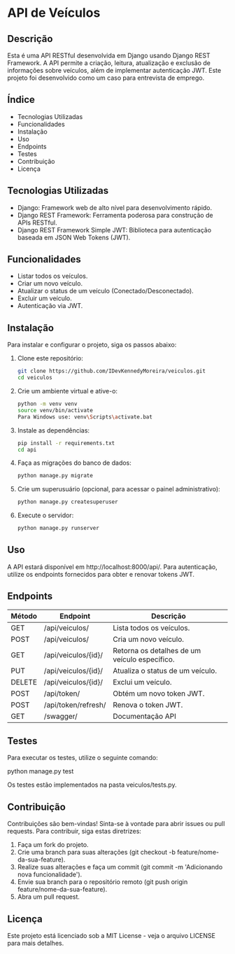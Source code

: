 # API de Veículos

## Descrição

Esta é uma API RESTful desenvolvida em Django usando Django REST Framework. A API permite a criação, leitura, atualização e exclusão de informações sobre veículos, além de implementar autenticação JWT. Este projeto foi desenvolvido como um caso para entrevista de emprego.

## Índice

- Tecnologias Utilizadas
- Funcionalidades
- Instalação
- Uso
- Endpoints
- Testes
- Contribuição
- Licença

## Tecnologias Utilizadas

- Django: Framework web de alto nível para desenvolvimento rápido.
- Django REST Framework: Ferramenta poderosa para construção de APIs RESTful.
- Django REST Framework Simple JWT: Biblioteca para autenticação baseada em JSON Web Tokens (JWT).

## Funcionalidades

- Listar todos os veículos.
- Criar um novo veículo.
- Atualizar o status de um veículo (Conectado/Desconectado).
- Excluir um veículo.
- Autenticação via JWT.

## Instalação

Para instalar e configurar o projeto, siga os passos abaixo:

1. Clone este repositório:
   ```bash
   git clone https://github.com/IDevKennedyMoreira/veiculos.git
   cd veiculos
   

2. Crie um ambiente virtual e ative-o:
   ```bash
   python -m venv venv
   source venv/bin/activate 
   Para Windows use: venv\Scripts\activate.bat

3. Instale as dependências:
   ```bash
   pip install -r requirements.txt
   cd api

4. Faça as migrações do banco de dados:
   ```bash
   python manage.py migrate

5. Crie um superusuário (opcional, para acessar o painel administrativo):
   ```bash
   python manage.py createsuperuser

6. Execute o servidor:
   ```bash
   python manage.py runserver

## Uso 

A API estará disponível em http://localhost:8000/api/. Para autenticação, utilize os endpoints fornecidos para obter e renovar tokens JWT.

## Endpoints

Método   | Endpoint                      | Descrição                                    
---------|-------------------------------|----------------------------------------------
GET     | /api/veiculos/                | Lista todos os veículos.                     
POST    | /api/veiculos/                | Cria um novo veículo.                        
GET     | /api/veiculos/{id}/           | Retorna os detalhes de um veículo específico.
PUT     | /api/veiculos/{id}/           | Atualiza o status de um veículo.            
DELETE  | /api/veiculos/{id}/           | Exclui um veículo.                           
POST    | /api/token/                   | Obtém um novo token JWT.                     
POST    | /api/token/refresh/           | Renova o token JWT.
GET     | /swagger/                     | Documentação API                         

## Testes

Para executar os testes, utilize o seguinte comando:

python manage.py test

Os testes estão implementados na pasta veiculos/tests.py.

## Contribuição

Contribuições são bem-vindas! Sinta-se à vontade para abrir issues ou pull requests. Para contribuir, siga estas diretrizes:

1. Faça um fork do projeto.
2. Crie uma branch para suas alterações (git checkout -b feature/nome-da-sua-feature).
3. Realize suas alterações e faça um commit (git commit -m 'Adicionando nova funcionalidade').
4. Envie sua branch para o repositório remoto (git push origin feature/nome-da-sua-feature).
5. Abra um pull request.

## Licença

Este projeto está licenciado sob a MIT License - veja o arquivo LICENSE para mais detalhes.
